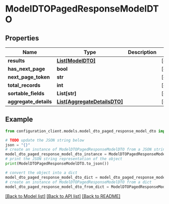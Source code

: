 # ModelDTOPagedResponseModelDTO


## Properties

Name | Type | Description | Notes
------------ | ------------- | ------------- | -------------
**results** | [**List[ModelDTO]**](ModelDTO.md) |  | [optional] 
**has_next_page** | **bool** |  | [optional] 
**next_page_token** | **str** |  | [optional] 
**total_records** | **int** |  | [optional] 
**sortable_fields** | **List[str]** |  | [optional] 
**aggregate_details** | [**List[AggregateDetailsDTO]**](AggregateDetailsDTO.md) |  | [optional] 

## Example

```python
from configuration_client.models.model_dto_paged_response_model_dto import ModelDTOPagedResponseModelDTO

# TODO update the JSON string below
json = "{}"
# create an instance of ModelDTOPagedResponseModelDTO from a JSON string
model_dto_paged_response_model_dto_instance = ModelDTOPagedResponseModelDTO.from_json(json)
# print the JSON string representation of the object
print(ModelDTOPagedResponseModelDTO.to_json())

# convert the object into a dict
model_dto_paged_response_model_dto_dict = model_dto_paged_response_model_dto_instance.to_dict()
# create an instance of ModelDTOPagedResponseModelDTO from a dict
model_dto_paged_response_model_dto_from_dict = ModelDTOPagedResponseModelDTO.from_dict(model_dto_paged_response_model_dto_dict)
```
[[Back to Model list]](../README.md#documentation-for-models) [[Back to API list]](../README.md#documentation-for-api-endpoints) [[Back to README]](../README.md)



